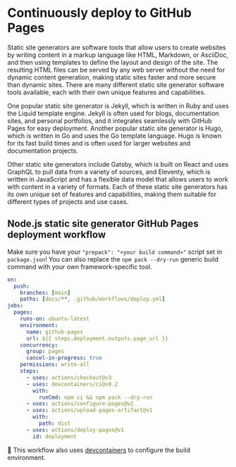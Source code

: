 # Continuously deploy to GitHub Pages

Static site generators are software tools that allow users to create websites by
writing content in a markup language like HTML, Markdown, or AsciiDoc, and then
using templates to define the layout and design of the site. The resulting HTML
files can be served by any web server without the need for dynamic content
generation, making static sites faster and more secure than dynamic sites. There
are many different static site generator software tools available, each with
their own unique features and capabilities.

One popular static site generator is Jekyll, which is written in Ruby and uses
the Liquid template engine. Jekyll is often used for blogs, documentation sites,
and personal portfolios, and it integrates seamlessly with GitHub Pages for easy
deployment. Another popular static site generator is Hugo, which is written in
Go and uses the Go template language. Hugo is known for its fast build times and
is often used for larger websites and documentation projects.

Other static site generators include Gatsby, which is built on React and uses
GraphQL to pull data from a variety of sources, and Eleventy, which is written
in JavaScript and has a flexible data model that allows users to work with
content in a variety of formats. Each of these static site generators has its
own unique set of features and capabilities, making them suitable for different
types of projects and use cases.

## Node.js static site generator GitHub Pages deployment workflow

Make sure you have your `"prepack": "<your build command>"` script set in
`package.json`! You can also replace the `npm pack --dry-run` generic build
command with your own framework-specific tool.

```yml
on:
  push:
    branches: [main]
    paths: [docs/**, .github/workflows/deploy.yml]
jobs:
  pages:
    runs-on: ubuntu-latest
    environment:
      name: github-pages
      url: ${{ steps.deployment.outputs.page_url }}
    concurrency:
      group: pages
      cancel-in-progress: true
    permissions: write-all
    steps:
      - uses: actions/checkout@v3
      - uses: devcontainers/ci@v0.2
        with:
          runCmd: npm ci && npm pack --dry-run
      - uses: actions/configure-pages@v2
      - uses: actions/upload-pages-artifact@v1
        with:
          path: dist
      - uses: actions/deploy-pages@v1
        id: deployment
```

🐳 This workflow also uses [devcontainers] to configure the build environment.

[devcontainers]: https://code.visualstudio.com/docs/devcontainers/tutorial

